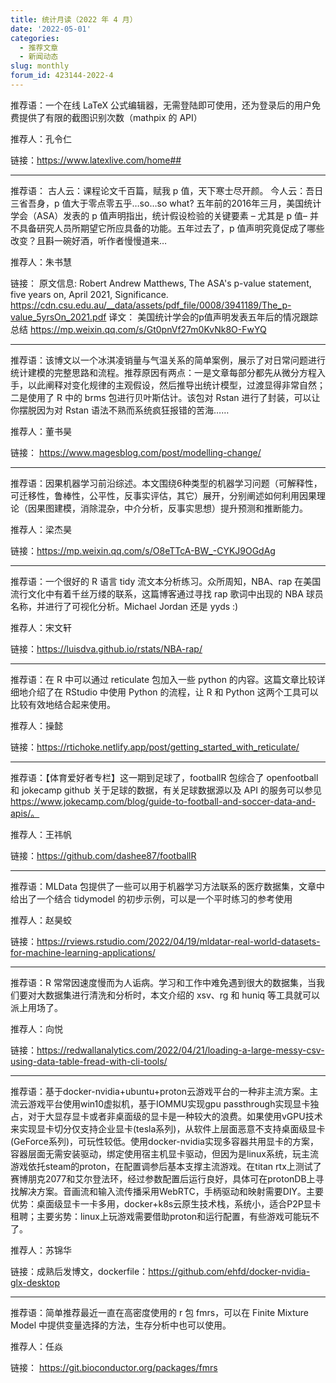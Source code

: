 ```yaml
---
title: 统计月读（2022 年 4 月）
date: '2022-05-01'
categories:
  - 推荐文章
  - 新闻动态
slug: monthly
forum_id: 423144-2022-4
---
```


推荐语：一个在线 LaTeX 公式编辑器，无需登陆即可使用，还为登录后的用户免费提供了有限的截图识别次数（mathpix 的 API）

推荐人：孔令仁

链接：https://www.latexlive.com/home##

---

推荐语：
古人云：课程论文千百篇，赋我 p 值，天下寒士尽开颜。
今人云：吾日三省吾身，p 值大于零点零五乎…so…so what?
五年前的2016年三月，美国统计学会（ASA）发表的 p 值声明指出，统计假设检验的关键要素 – 尤其是 p 值– 并不具备研究人员所期望它所应具备的功能。五年过去了，p 值声明究竟促成了哪些改变？且斟一碗好酒，听作者慢慢道来…

推荐人：朱书慧

链接：
原文信息:
Robert Andrew Matthews, The ASA's p-value statement, five years on, April 2021, Significance. https://cdn.csu.edu.au/__data/assets/pdf_file/0008/3941189/The_p-value_5yrsOn_2021.pdf
译文：
美国统计学会的p值声明发表五年后的情况跟踪总结
https://mp.weixin.qq.com/s/Gt0pnVf27m0KvNk8O-FwYQ

---

推荐语：该博文以一个冰淇凌销量与气温关系的简单案例，展示了对日常问题进行统计建模的完整思路和流程。推荐原因有两点：一是文章每部分都先从微分方程入手，以此阐释对变化规律的主观假设，然后推导出统计模型，过渡显得非常自然；二是使用了 R 中的 brms 包进行贝叶斯估计。该包对 Rstan 进行了封装，可以让你摆脱因为对 Rstan 语法不熟而系统疯狂报错的苦海……

推荐人：董书昊

链接：
https://www.magesblog.com/post/modelling-change/

---

推荐语：因果机器学习前沿综述。本文围绕6种类型的机器学习问题（可解释性，可迁移性，鲁棒性，公平性，反事实评估，其它）展开，分别阐述如何利用因果理论（因果图建模，消除混杂，中介分析，反事实思想）提升预测和推断能力。

推荐人：梁杰昊

链接：https://mp.weixin.qq.com/s/O8eTTcA-BW_-CYKJ9OGdAg

---

推荐语：一个很好的 R 语言 tidy 流文本分析练习。众所周知，NBA、rap 在美国流行文化中有着千丝万缕的联系，这篇博客通过寻找 rap 歌词中出现的 NBA 球员名称，并进行了可视化分析。Michael Jordan 还是 yyds :)

推荐人：宋文轩

链接：https://luisdva.github.io/rstats/NBA-rap/

---

推荐语：在 R 中可以通过 reticulate 包加入一些 python 的内容。这篇文章比较详细地介绍了在 RStudio 中使用 Python 的流程，让 R 和 Python 这两个工具可以比较有效地结合起来使用。

推荐人：操懿

链接：https://rtichoke.netlify.app/post/getting_started_with_reticulate/

---

推荐语：【体育爱好者专栏】这一期到足球了，footballR 包综合了 openfootball 和 jokecamp github 关于足球的数据，有关足球数据源以及 API 的服务可以参见 https://www.jokecamp.com/blog/guide-to-football-and-soccer-data-and-apis/。

推荐人：王祎帆

链接：https://github.com/dashee87/footballR

---

推荐语：MLData 包提供了一些可以用于机器学习方法联系的医疗数据集，文章中给出了一个结合 tidymodel 的初步示例，可以是一个平时练习的参考使用

推荐人：赵昊蛟

链接：https://rviews.rstudio.com/2022/04/19/mldatar-real-world-datasets-for-machine-learning-applications/

---

推荐语：R 常常因速度慢而为人诟病。学习和工作中难免遇到很大的数据集，当我们要对大数据集进行清洗和分析时，本文介绍的 xsv、rg 和 huniq 等工具就可以派上用场了。

推荐人：向悦

链接：https://redwallanalytics.com/2022/04/21/loading-a-large-messy-csv-using-data-table-fread-with-cli-tools/

---

推荐语：基于docker-nvidia+ubuntu+proton云游戏平台的一种非主流方案。主流云游戏平台使用win10虚拟机，基于IOMMU实现gpu passthrough实现显卡独占，对于大显存显卡或者非桌面级的显卡是一种较大的浪费。如果使用vGPU技术来实现显卡切分仅支持企业显卡(tesla系列)，从软件上层面恶意不支持桌面级显卡(GeForce系列)，可玩性较低。使用docker-nvidia实现多容器共用显卡的方案，容器层面无需安装驱动，绑定使用宿主机显卡驱动，但因为是linux系统，玩主流游戏依托steam的proton，在配置调参后基本支撑主流游戏。在titan rtx上测试了赛博朋克2077和艾尔登法环，经过参数配置后运行良好，具体可在protonDB上寻找解决方案。音画流和输入流传播采用WebRTC，手柄驱动和映射需要DIY。主要优势：桌面级显卡一卡多用，docker+k8s云原生技术栈，系统小，适合P2P显卡租聘；主要劣势：linux上玩游戏需要借助proton和运行配置，有些游戏可能玩不了。

推荐人：苏锦华

链接：成熟后发博文，dockerfile：https://github.com/ehfd/docker-nvidia-glx-desktop

---

推荐语：简单推荐最近一直在高密度使用的 r 包 fmrs，可以在 Finite Mixture Model 中提供变量选择的方法，生存分析中也可以使用。

推荐人：任焱

链接： https://git.bioconductor.org/packages/fmrs
